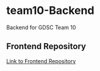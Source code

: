 # team10-Backend
Backend for GDSC Team 10

## Frontend Repository
[Link to Frontend Repository](https://github.com/Apoorva231/team10-frontend)
